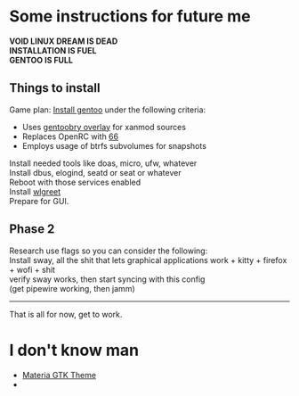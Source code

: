 # Some instructions for future me

**VOID LINUX DREAM IS DEAD**\
**INSTALLATION IS FUEL**\
**GENTOO IS FULL**

## Things to install

Game plan: [Install gentoo](https://wiki.gentoo.org/wiki/Handbook:AMD64/Installation/About) under the following criteria:
* Uses [gentoobry overlay](https://github.com/gentoobr/overlay) for xanmod sources
* Replaces OpenRC with [66](https://framagit.org/gentoo-66/66tools-overlay/-/tree/master)
* Employs usage of btrfs subvolumes for snapshots

Install needed tools like doas, micro, ufw, whatever\
Install dbus, elogind, seatd or seat or whatever\
Reboot with those services enabled\
Install [wlgreet](https://git.sr.ht/~kennylevinsen/wlgreet)\
Prepare for GUI.

## Phase 2

Research use flags so you can consider the following:\
Install sway, all the shit that lets graphical applications work + kitty + firefox + wofi + shit\
verify sway works, then start syncing with this config\
(get pipewire working, then jamm)

___
That is all for now, get to work.

# I don't know man
- [Materia GTK Theme](https://github.com/nana-4/materia-theme/blob/master/INSTALL.md)
- 
